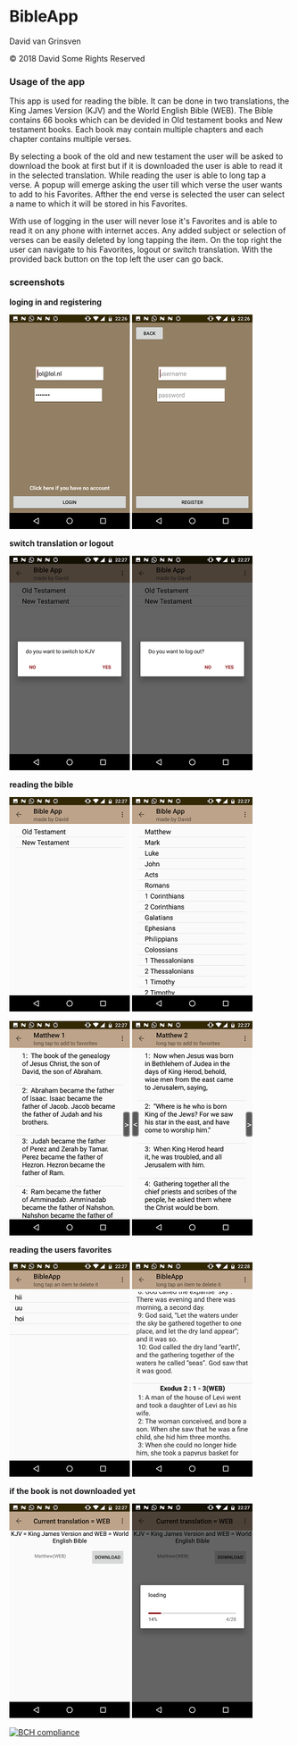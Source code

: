 # BibleApp
David van Grinsven

© 2018 David Some Rights Reserved

### Usage of the app
This app is used for reading the bible. It can be done in two translations, the King James Version (KJV) and the World English Bible (WEB). The Bible contains 66 books which can be devided in Old testament books and New testament books. Each book may contain multiple chapters and each chapter contains multiple verses.

By selecting a book of the old and new testament the user will be asked to download the book at first but if it is downloaded the user is able to read it in the selected translation. While reading the user is able to long tap a verse. A popup will emerge asking the user till which verse the user wants to add to his Favorites. Afther the end verse is selected the user can select a name to which it will be stored in his Favorites.

With use of logging in the user will never lose it's Favorites and is able to read it on any phone with internet acces. Any added subject or selection of verses can be easily deleted by long tapping the item. On the top right the user can navigate to his Favorites, logout or switch translation. With the provided back button on the top left the user can go back.

### screenshots
  __loging in and registering__
  
  ![screenshot](/doc/screenshot%20(10).png)
  ![screenshot](/doc/screenshot%20(11).png)
 
  __switch translation or logout__

  ![screenshot](/doc/screenshot%20(1).png)
  ![screenshot](/doc/screenshot%20(2).png)
  
  __reading the bible__
  
  ![screenshot](/doc/screenshot%20(12).png)
  ![screenshot](/doc/screenshot%20(3).png)
  
  ![screenshot](/doc/screenshot%20(6).png)
  ![screenshot](/doc/screenshot%20(7).png)
  
  __reading the users favorites__
  
  ![screenshot](/doc/screenshot%20(8).png)
  ![screenshot](/doc/screenshot%20(9).png)
   
  __if the book is not downloaded yet__
  
  ![screenshot](/doc/screenshot%20(4).png)
  ![screenshot](/doc/screenshot%20(5).png)
  
  



[![BCH compliance](https://bettercodehub.com/edge/badge/dedvg/BibleApp?branch=master)](https://bettercodehub.com/)
